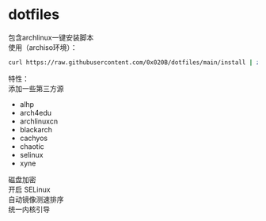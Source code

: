 # dotfiles

包含archlinux一键安装脚本  
使用（archiso环境）：
```zsh
curl https://raw.githubusercontent.com/0x020B/dotfiles/main/install | zsh
```

特性：  
添加一些第三方源  
- alhp
- arch4edu
- archlinuxcn
- blackarch
- cachyos
- chaotic
- selinux
- xyne

磁盘加密  
开启 SELinux  
自动镜像测速排序  
统一内核引导  
